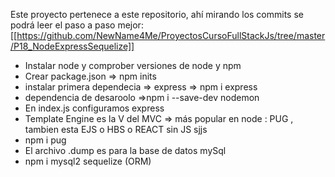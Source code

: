 Este proyecto pertenece a este repositorio, ahí mirando los commits
se podrá leer el paso a paso mejor: [[https://github.com/NewName4Me/ProyectosCursoFullStackJs/tree/master/P18_NodeExpressSequelize]]

+ Instalar node y comprober versiones de node y npm
+ Crear package.json => npm inits
+ instalar primera dependecia => express => npm i express
+ dependencia de desaroolo =>npm i --save-dev nodemon
+ En index.js configuramos express
+ Template Engine es la V del MVC => más popular en node : PUG , tambien esta EJS o HBS o REACT sin JS sjjs
+ npm i pug
+ El archivo .dump es para la base de datos mySql
+ npm i mysql2 sequelize (ORM)